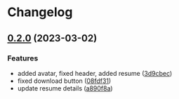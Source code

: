 # Changelog

## [0.2.0](https://github.com/p-v-z/portfolio/compare/v0.1.0...v0.2.0) (2023-03-02)


### Features

* added avatar, fixed header, added resume ([3d9cbec](https://github.com/p-v-z/portfolio/commit/3d9cbec00cc9b6d1d3856c791f4e5f04a8df1f7e))
* fixed download button ([08fdf31](https://github.com/p-v-z/portfolio/commit/08fdf31bd9d10a648b3514ba775c8a9bedb61e2e))
* update resume details ([a890f8a](https://github.com/p-v-z/portfolio/commit/a890f8a0ad1b6afa4c6eb73371b0669d1c966121))

